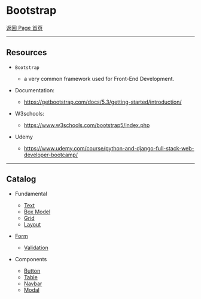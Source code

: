 # Bootstrap

[返回 Page 首页](../../index.md)

---

## Resources

- `Bootstrap`

  - a very common framework used for Front-End Development.

- Documentation:

  - https://getbootstrap.com/docs/5.3/getting-started/introduction/

- W3schools:

  - https://www.w3schools.com/bootstrap5/index.php

- Udemy
  - https://www.udemy.com/course/python-and-django-full-stack-web-developer-bootcamp/

---

## Catalog

- Fundamental

  - [Text](./text.md)
  - [Box Model](./box_model.md)
  - [Grid](./grid.md)
  - [Layout](./layout.md)

- [Form](./form.md)

  - [Validation](./validation.md)

- Components

  - [Button](./component/button.md)
  - [Table](./component/table.md)
  - [Navbar](./component/navbar.md)
  - [Modal](./component/modal.md)
